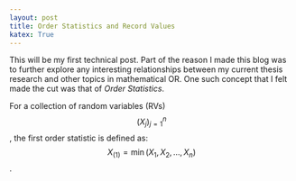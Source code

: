 ```yaml
---
layout: post
title: Order Statistics and Record Values
katex: True
---
```


This will be my first technical post. Part of the reason I made this blog was to further explore any interesting relationships between my current thesis research and other topics in mathematical OR. One such concept that I felt made the cut was that of *Order Statistics*.

For a collection of random variables (RVs) $$(X_j)_{j=1}^n$$ , the first order statistic is defined as: $$\displaystyle X_{(1)} = \min(X_1, X_2, \hdots, X_n)$$. 
